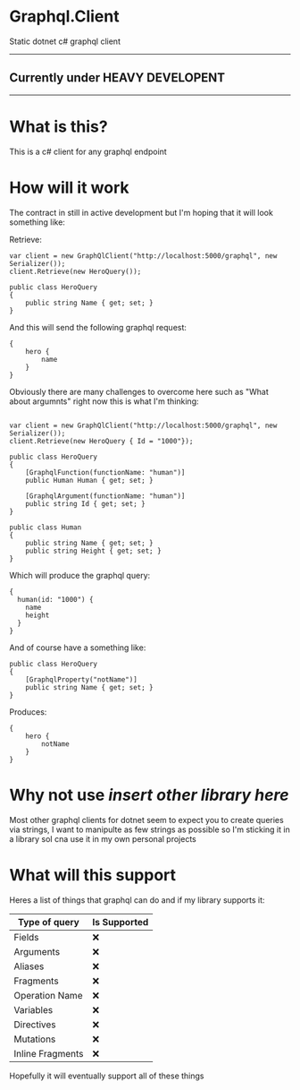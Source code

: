 # Graphql.Client
Static dotnet c# graphql client 


---
 Currently under HEAVY DEVELOPENT 
---
---


# What is this?
This is a c# client for any graphql endpoint

# How will it work
The contract in still in active development but I'm hoping that it will look something like:

Retrieve:

```
var client = new GraphQlClient("http://localhost:5000/graphql", new Serializer());
client.Retrieve(new HeroQuery());

public class HeroQuery
{
    public string Name { get; set; }
}

```

And this will send the following graphql request:

```
{
    hero {
        name
    }
}
```

Obviously there are many challenges to overcome here such as "What about argumnts" right now this is what I'm thinking:

```

var client = new GraphQlClient("http://localhost:5000/graphql", new Serializer());
client.Retrieve(new HeroQuery { Id = "1000"});

public class HeroQuery
{
    [GraphqlFunction(functionName: "human")]
    public Human Human { get; set; }

    [GraphqlArgument(functionName: "human")]
    public string Id { get; set; }
}

public class Human 
{
    public string Name { get; set; }
    public string Height { get; set; }
}
```

Which will produce the graphql query:
```
{
  human(id: "1000") {
    name
    height
  }
}
```

And of course have a something like:

```
public class HeroQuery
{
    [GraphqlProperty("notName")]
    public string Name { get; set; }
}
```

Produces:

```
{
    hero {
        notName
    }
}
```

# Why not use *insert other library here*
Most other graphql clients for dotnet seem to expect you to create queries via strings, I want to manipulte as few strings as possible so I'm sticking it in a library soI cna use it in my own personal projects

# What will this support

Heres a list of things that graphql can do and if my library supports it:


Type of query | Is Supported
--|--|
Fields| :x:
Arguments| :x:
Aliases| :x:
Fragments| :x:
Operation Name| :x:
Variables| :x:
Directives| :x:
Mutations| :x:
Inline Fragments| :x:



Hopefully it will eventually support all of these things